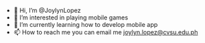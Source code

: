 - 👋 Hi, I’m @JoylynLopez
- 👀 I’m interested in playing mobile games
- 🌱 I’m currently learning how to develop mobile app
- 📫 How to reach me you can email me joylyn.lopez@cvsu.edu.ph

<!---
JoylynLopez/JoylynLopez is a ✨ special ✨ repository because its `README.md` (this file) appears on your GitHub profile.
You can click the Preview link to take a look at your changes.
--->
